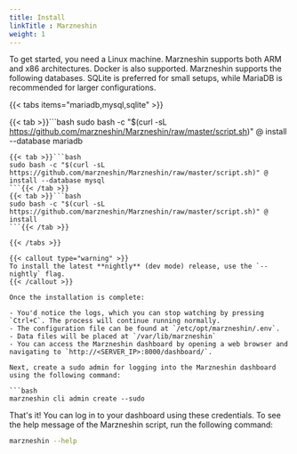 ```yaml
---
title: Install 
linkTitle : Marzneshin
weight: 1
---
```


To get started, you need a Linux machine. Marzneshin supports both ARM and x86 architectures. Docker is also supported. Marzneshin supports the following databases. SQLite is preferred for small setups, while MariaDB is recommended for larger configurations.

{{< tabs items="mariadb,mysql,sqlite" >}}

{{< tab >}}```bash
sudo bash -c "$(curl -sL https://github.com/marzneshin/Marzneshin/raw/master/script.sh)" @ install --database mariadb
```{{< /tab >}}
{{< tab >}}```bash
sudo bash -c "$(curl -sL https://github.com/marzneshin/Marzneshin/raw/master/script.sh)" @ install --database mysql
```{{< /tab >}}
{{< tab >}}```bash
sudo bash -c "$(curl -sL https://github.com/marzneshin/Marzneshin/raw/master/script.sh)" @ install
```{{< /tab >}}

{{< /tabs >}}

{{< callout type="warning" >}}
To install the latest **nightly** (dev mode) release, use the `--nightly` flag.
{{< /callout >}}

Once the installation is complete:

- You'd notice the logs, which you can stop watching by pressing `Ctrl+C`. The process will continue running normally.
- The configuration file can be found at `/etc/opt/marzneshin/.env`.
- Data files will be placed at `/var/lib/marzneshin`
- You can access the Marzneshin dashboard by opening a web browser and navigating to `http://<SERVER_IP>:8000/dashboard/`.

Next, create a sudo admin for logging into the Marzneshin dashboard using the following command:

```bash
marzneshin cli admin create --sudo
```

That's it! You can log in to your dashboard using these credentials. To see the help message of the Marzneshin script, run the following command:

```bash
marzneshin --help
```
